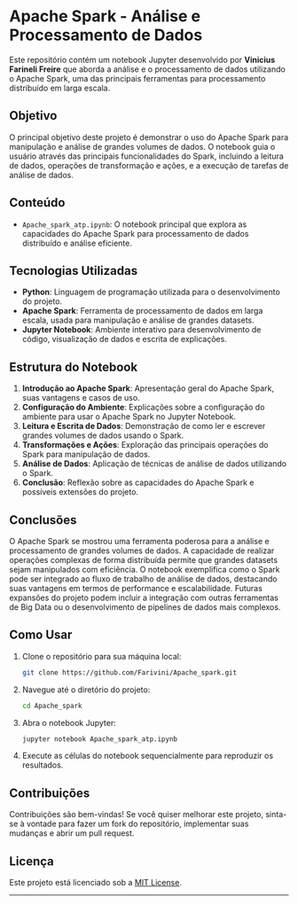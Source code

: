 

# Apache Spark - Análise e Processamento de Dados

Este repositório contém um notebook Jupyter desenvolvido por **Vinicius Farineli Freire** que aborda a análise e o processamento de dados utilizando o Apache Spark, uma das principais ferramentas para processamento distribuído em larga escala.

## Objetivo

O principal objetivo deste projeto é demonstrar o uso do Apache Spark para manipulação e análise de grandes volumes de dados. O notebook guia o usuário através das principais funcionalidades do Spark, incluindo a leitura de dados, operações de transformação e ações, e a execução de tarefas de análise de dados.

## Conteúdo

- `Apache_spark_atp.ipynb`: O notebook principal que explora as capacidades do Apache Spark para processamento de dados distribuído e análise eficiente.

## Tecnologias Utilizadas

- **Python**: Linguagem de programação utilizada para o desenvolvimento do projeto.
- **Apache Spark**: Ferramenta de processamento de dados em larga escala, usada para manipulação e análise de grandes datasets.
- **Jupyter Notebook**: Ambiente interativo para desenvolvimento de código, visualização de dados e escrita de explicações.

## Estrutura do Notebook

1. **Introdução ao Apache Spark**: Apresentação geral do Apache Spark, suas vantagens e casos de uso.
2. **Configuração do Ambiente**: Explicações sobre a configuração do ambiente para usar o Apache Spark no Jupyter Notebook.
3. **Leitura e Escrita de Dados**: Demonstração de como ler e escrever grandes volumes de dados usando o Spark.
4. **Transformações e Ações**: Exploração das principais operações do Spark para manipulação de dados.
5. **Análise de Dados**: Aplicação de técnicas de análise de dados utilizando o Spark.
6. **Conclusão**: Reflexão sobre as capacidades do Apache Spark e possíveis extensões do projeto.

## Conclusões

O Apache Spark se mostrou uma ferramenta poderosa para a análise e processamento de grandes volumes de dados. A capacidade de realizar operações complexas de forma distribuída permite que grandes datasets sejam manipulados com eficiência. O notebook exemplifica como o Spark pode ser integrado ao fluxo de trabalho de análise de dados, destacando suas vantagens em termos de performance e escalabilidade. Futuras expansões do projeto podem incluir a integração com outras ferramentas de Big Data ou o desenvolvimento de pipelines de dados mais complexos.

## Como Usar

1. Clone o repositório para sua máquina local:

   ```bash
   git clone https://github.com/Farivini/Apache_spark.git
   ```

2. Navegue até o diretório do projeto:

   ```bash
   cd Apache_spark
   ```

3. Abra o notebook Jupyter:

   ```bash
   jupyter notebook Apache_spark_atp.ipynb
   ```

4. Execute as células do notebook sequencialmente para reproduzir os resultados.

## Contribuições

Contribuições são bem-vindas! Se você quiser melhorar este projeto, sinta-se à vontade para fazer um fork do repositório, implementar suas mudanças e abrir um pull request.

## Licença

Este projeto está licenciado sob a [MIT License](LICENSE).

---


